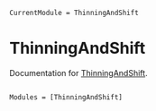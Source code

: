 ```@meta
CurrentModule = ThinningAndShift
```

# ThinningAndShift

Documentation for [ThinningAndShift](https://github.com/dylanfesta/ThinningAndShift.jl).

```@index
```

```@autodocs
Modules = [ThinningAndShift]
```
